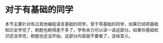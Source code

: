 # 对于有基础的同学

本节主要针对有过其他编程语言基础的同学。至于零基础的同学，如果已经把基础知识全学完了，刷题也刷得差不多了，学有余力可以读一读这部分。如果你基础知识还没学完，刷题也还没开始，这部分内容就不要看了，没啥意义。
